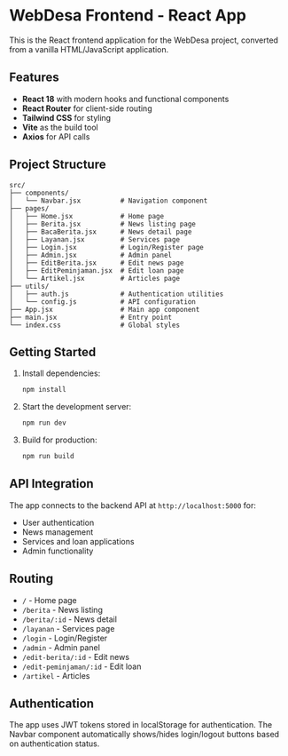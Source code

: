 # WebDesa Frontend - React App

This is the React frontend application for the WebDesa project, converted from a vanilla HTML/JavaScript application.

## Features

- **React 18** with modern hooks and functional components
- **React Router** for client-side routing
- **Tailwind CSS** for styling
- **Vite** as the build tool
- **Axios** for API calls

## Project Structure

```
src/
├── components/
│   └── Navbar.jsx          # Navigation component
├── pages/
│   ├── Home.jsx            # Home page
│   ├── Berita.jsx          # News listing page
│   ├── BacaBerita.jsx      # News detail page
│   ├── Layanan.jsx         # Services page
│   ├── Login.jsx           # Login/Register page
│   ├── Admin.jsx           # Admin panel
│   ├── EditBerita.jsx      # Edit news page
│   ├── EditPeminjaman.jsx  # Edit loan page
│   └── Artikel.jsx         # Articles page
├── utils/
│   ├── auth.js             # Authentication utilities
│   └── config.js           # API configuration
├── App.jsx                 # Main app component
├── main.jsx                # Entry point
└── index.css               # Global styles
```

## Getting Started

1. Install dependencies:

   ```bash
   npm install
   ```

2. Start the development server:

   ```bash
   npm run dev
   ```

3. Build for production:
   ```bash
   npm run build
   ```

## API Integration

The app connects to the backend API at `http://localhost:5000` for:

- User authentication
- News management
- Services and loan applications
- Admin functionality

## Routing

- `/` - Home page
- `/berita` - News listing
- `/berita/:id` - News detail
- `/layanan` - Services page
- `/login` - Login/Register
- `/admin` - Admin panel
- `/edit-berita/:id` - Edit news
- `/edit-peminjaman/:id` - Edit loan
- `/artikel` - Articles

## Authentication

The app uses JWT tokens stored in localStorage for authentication. The Navbar component automatically shows/hides login/logout buttons based on authentication status.
